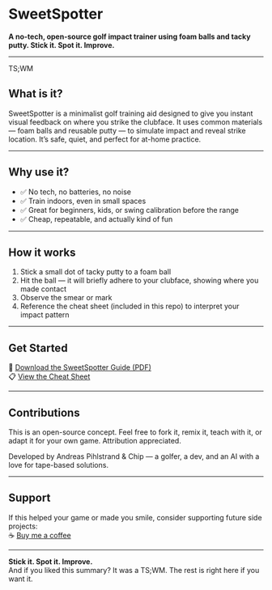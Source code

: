 # SweetSpotter

**A no-tech, open-source golf impact trainer using foam balls and tacky putty. Stick it. Spot it. Improve.**

---
TS;WM
## What is it?

SweetSpotter is a minimalist golf training aid designed to give you instant visual feedback on where you strike the clubface. It uses common materials — foam balls and reusable putty — to simulate impact and reveal strike location. It’s safe, quiet, and perfect for at-home practice.

---

## Why use it?

- ✅ No tech, no batteries, no noise
- ✅ Train indoors, even in small spaces
- ✅ Great for beginners, kids, or swing calibration before the range
- ✅ Cheap, repeatable, and actually kind of fun

---

## How it works

1. Stick a small dot of tacky putty to a foam ball
2. Hit the ball — it will briefly adhere to your clubface, showing where you made contact
3. Observe the smear or mark
4. Reference the cheat sheet (included in this repo) to interpret your impact pattern

---

## Get Started

📄 [Download the SweetSpotter Guide (PDF)](link-to-file)  
📋 [View the Cheat Sheet](link-to-image-or-markdown)  

---

## Contributions

This is an open-source concept. Feel free to fork it, remix it, teach with it, or adapt it for your own game. Attribution appreciated.

Developed by Andreas Pihlstrand & Chip — a golfer, a dev, and an AI with a love for tape-based solutions.

---

## Support

If this helped your game or made you smile, consider supporting future side projects:  
☕ [Buy me a coffee](https://your-link-here)

---

**Stick it. Spot it. Improve.**  
And if you liked this summary? It was a TS;WM. The rest is right here if you want it.
